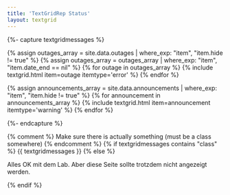 ```yaml
---
title: 'TextGridRep Status'
layout: textgrid
---
```



{%- capture textgridmessages %}

{% assign outages_array = site.data.outages | where_exp: "item", "item.hide != true"  %}
{% assign outages_array = outages_array | where_exp: "item", "item.date_end == nil"  %}
{% for outage in outages_array %}
  {% include textgrid.html item=outage itemtype='error' %}
{% endfor %}


{% assign announcements_array = site.data.announcements | where_exp: "item", "item.hide != true"  %}
{% for announcement in announcements_array %}
  {% include textgrid.html item=announcement itemtype='warning' %}
{% endfor %}

{%- endcapture %}

{% comment %} Make sure there is actually something (must be a class somewhere) {% endcomment %}
{% if textgridmessages contains "class" %}
  {{ textgridmessages }}
{% else %}
  <div class="status repstatus ok">
	  <p>Alles OK mit dem Lab. Aber diese Seite sollte trotzdem nicht angezeigt werden.</p>
  </div>
{% endif %}

